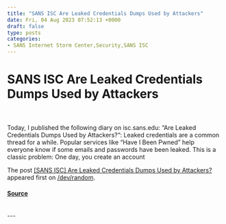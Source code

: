 ```yaml
---
title: "SANS ISC Are Leaked Credentials Dumps Used by Attackers"
date: Fri, 04 Aug 2023 07:52:13 +0000
draft: false
type: posts
categories: 
- SANS Internet Storm Center,Security,SANS ISC
---
```

# SANS ISC Are Leaked Credentials Dumps Used by Attackers

<br/>

<br/>
Today, I published the following diary on isc.sans.edu: “Are Leaked Credentials Dumps Used by Attackers?“: Leaked credentials are a common thread for a while. Popular services like “Have I Been Pwned” help everyone know if some emails and passwords have been leaked. This is a classic problem: One day, you create an account

The post [\[SANS ISC\] Are Leaked Credentials Dumps Used by Attackers?](https://blog.rootshell.be/2023/08/04/sans-isc-are-leaked-credentials-dumps-used-by-attackers/) appeared first on [/dev/random](https://blog.rootshell.be).

#### [Source](https://blog.rootshell.be/2023/08/04/sans-isc-are-leaked-credentials-dumps-used-by-attackers/)

<br/>
---
